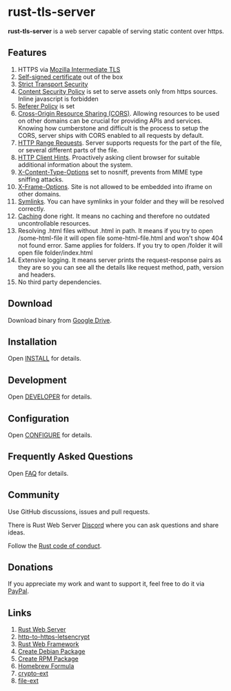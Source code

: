 # rust-tls-server

**rust-tls-server** is a web server capable of serving static content over https.


## Features
1. HTTPS via [Mozilla Intermediate TLS](https://wiki.mozilla.org/Security/Server_Side_TLS)
1. [Self-signed certificate](https://en.wikipedia.org/wiki/Self-signed_certificate) out of the box
1. [Strict Transport Security](https://developer.mozilla.org/en-US/docs/Web/HTTP/Headers/Strict-Transport-Security)
1. [Content Security Policy](https://developer.mozilla.org/en-US/docs/Web/HTTP/Headers/Content-Security-Policy) is set to serve 
assets only from https sources. Inline javascript is forbidden
1. [Referer Policy](https://developer.mozilla.org/en-US/docs/Web/HTTP/Headers/Referrer-Policy) is set
1. [Cross-Origin Resource Sharing (CORS)](https://developer.mozilla.org/en-US/docs/Web/HTTP/CORS). Allowing resources to be used on other domains can be crucial for providing APIs and services. Knowing how cumberstone and difficult is the process to setup the CORS, server ships with CORS enabled to all requests by default.
1. [HTTP Range Requests](https://developer.mozilla.org/en-US/docs/Web/HTTP/Range_requests). Server supports requests for the part of the file, or several different parts of the file.
1. [HTTP Client Hints](https://developer.mozilla.org/en-US/docs/Web/HTTP/Client_hints). Proactively asking client browser for suitable additional information about the system.
1. [X-Content-Type-Options](https://developer.mozilla.org/en-US/docs/Web/HTTP/Headers/X-Content-Type-Options) set to nosniff, prevents from MIME type sniffing attacks.
1. [X-Frame-Options](https://developer.mozilla.org/en-US/docs/Web/HTTP/Headers/X-Frame-Options). Site is not allowed to be embedded into iframe on other domains.
1. [Symlinks](https://en.wikipedia.org/wiki/Symbolic_link). You can have symlinks in your folder and they will be resolved correctly.
1. [Caching](https://developer.mozilla.org/en-US/docs/Web/HTTP/Caching#dealing_with_outdated_implementations) done right. It means no caching and therefore no outdated uncontrollable resources.
1. Resolving .html files without .html in path. It means if you try to open /some-html-file it will open file some-html-file.html and won't show 404 not found error. Same applies for folders. If you try to open /folder it will open file folder/index.html
1. Extensive logging. It means server prints the request-response pairs as they are so you can see all the details like request method, path, version and headers.
1. No third party dependencies.

## Download
Download binary from [Google Drive](https://drive.google.com/drive/folders/1m0GyfvSaKROutjWeVLg23VBCbqZn7OkW?usp=sharing).

## Installation
Open [INSTALL](INSTALL.md) for details.

## Development
Open [DEVELOPER](DEVELOPER.md) for details.

## Configuration
Open [CONFIGURE](CONFIGURE.md) for details.

## Frequently Asked Questions
Open [FAQ](FAQ.md) for details.

## Community
Use GitHub discussions, issues and pull requests.

There is Rust Web Server [Discord](https://discord.gg/zaErjtr5Dm) where you can ask questions and share ideas. 

Follow the [Rust code of conduct](https://www.rust-lang.org/policies/code-of-conduct).

## Donations
If you appreciate my work and want to support it, feel free to do it via [PayPal](https://www.paypal.com/donate/?hosted_button_id=7J69SYZWSP6HJ).

## Links
1. [Rust Web Server](https://github.com/bohdaq/rust-web-server)
1. [http-to-https-letsencrypt](https://github.com/bohdaq/http-to-https-letsencrypt)
1. [Rust Web Framework](https://github.com/bohdaq/rust-web-framework/)
1. [Create Debian Package](https://github.com/bohdaq/rws-create-deb)
1. [Create RPM Package](https://github.com/bohdaq/rws-rpm-builder)
1. [Homebrew Formula](https://github.com/bohdaq/homebrew-rust-tls-server)
1. [crypto-ext](https://github.com/bohdaq/crypto-ext/)
1. [file-ext](https://github.com/bohdaq/file-ext/)